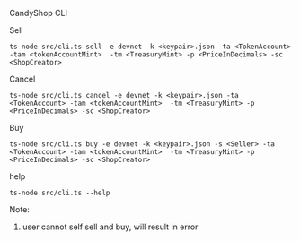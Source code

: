 CandyShop CLI

Sell

```
ts-node src/cli.ts sell -e devnet -k <keypair>.json -ta <TokenAccount> -tam <tokenAccountMint>  -tm <TreasuryMint> -p <PriceInDecimals> -sc <ShopCreator>
```

Cancel

```
ts-node src/cli.ts cancel -e devnet -k <keypair>.json -ta <TokenAccount> -tam <tokenAccountMint>  -tm <TreasuryMint> -p <PriceInDecimals> -sc <ShopCreator>
```

Buy

```
ts-node src/cli.ts buy -e devnet -k <keypair>.json -s <Seller> -ta <TokenAccount> -tam <tokenAccountMint>  -tm <TreasuryMint> -p <PriceInDecimals> -sc <ShopCreator>
```

help

```
ts-node src/cli.ts --help
```

Note:

1. user cannot self sell and buy, will result in error
